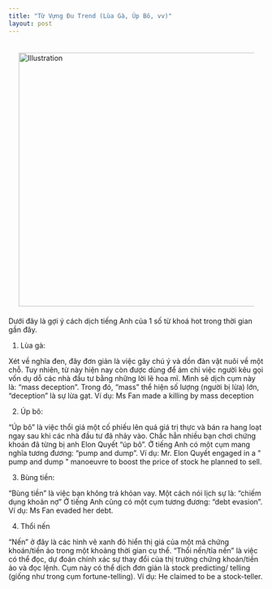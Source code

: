 ```yaml
---
title: "Từ Vựng Đu Trend (Lùa Gà, Úp Bô, vv)"
layout: post
---
```

<div style="display: flex; justify-content: center; padding: 20px;">
    <img src="{{ site.baseurl }}/assets/media/posts/" alt="Illustration" style="width: 500px; height: auto;">
</div>
Dưới đây là gợi ý cách dịch tiếng Anh của 1 số từ khoá hot trong thời gian gần đây.

1. Lùa gà:

Xét về nghĩa đen, đây đơn giản là việc gây chú ý và dồn đàn vật nuôi về một chỗ. Tuy nhiên, từ này hiện nay còn được dùng để ám chỉ việc người kêu gọi vốn dụ dỗ các nhà đầu tư bằng những lời lẽ hoa mĩ.
Mình sẽ dịch cụm này là: “mass deception”. Trong đó, “mass” thể hiện số lượng (người bị lừa) lớn, “deception” là sự lừa gạt.
Ví dụ: Ms Fan made a killing by mass deception


2. Úp bô:

“Úp bô” là việc thổi giá một cố phiếu lên quá giá trị thực và bán ra hang loạt ngay sau khi các nhà đầu tư đã nhảy vào. Chắc hẳn nhiều bạn chơi chứng khoán đã từng bị anh Elon Quyết “úp bô”.
Ở tiếng Anh có một cụm mang nghĩa tương đương: “pump and dump”.
Ví dụ: Mr. Elon Quyết engaged in a " pump and dump " manoeuvre to boost the price of stock he planned to sell.


3. Bùng tiền: 

“Bùng tiền” là việc bạn không trả khỏan vay. Một cách nói lịch sự là: “chiếm dụng khoản nợ”
Ở tiếng Anh cũng có một cụm tương đương: “debt evasion”. 
Ví dụ: Ms Fan evaded her debt.


4. Thổi nến

“Nến” ở đây là các hình vẽ xanh đỏ hiển thị giá của một mã chứng khoán/tiền ảo trong một khoảng thời gian cụ thể. “Thổi nến/tỉa nến” là việc có thể đọc, dự đoán chính xác sự thay đổi của thị trường chứng khoán/tiền ảo và đọc lệnh.
Cụm này có thể dịch đơn giản là stock predicting/ telling (giống như trong cụm fortune-telling).
Ví dụ: He claimed to be a stock-teller.
